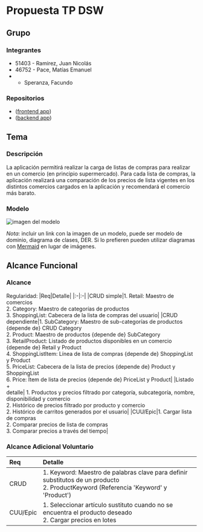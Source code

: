 # Propuesta TP DSW

## Grupo
### Integrantes
* 51403 - Ramirez, Juan Nicolás
* 46752 - Pace, Matías Emanuel
* - Speranza, Facundo

### Repositorios
* ([frontend app](https://github.com/pacematiase/frontend-retail-prices-comparer))
* ([backend app](https://github.com/pacematiase/backend-retail-prices-comparer))

## Tema
### Descripción
La aplicación permitirá realizar la carga de listas de compras para realizar en un comercio (en principio supermercado). Para cada lista de compras, la aplicación realizará una comparación de los precios de lista vigentes en los distintos comercios cargados en la aplicación y recomendará el comercio más barato.

### Modelo
![imagen del modelo]()

*Nota*: incluir un link con la imagen de un modelo, puede ser modelo de dominio, diagrama de clases, DER. Si lo prefieren pueden utilizar diagramas con [Mermaid](https://mermaid.js.org) en lugar de imágenes.

## Alcance Funcional 

### Alcance

Regularidad:
|Req|Detalle|
|:-|:-|
|CRUD simple|1. Retail: Maestro de comercios<br>2. Category: Maestro de categorías de productos<br>3. ShoppingList: Cabecera de la lista de compras del usuario|
|CRUD dependiente|1. SubCategory: Maestro de sub-categorías de productos {depende de} CRUD Category<br>2. Product: Maestro de productos {depende de} SubCategory<br>3. RetailProduct: Listado de productos disponibles en un comercio {depende de} Retail y Product<br>4. ShoppingListItem: Línea de lista de compras {depende de} ShoppingList y Product<br>5. PriceList: Cabecera de la lista de precios {depende de} Product y ShoppingList<br>6. Price: Ítem de lista de precios {depende de} PriceList y Product|
|Listado<br>+<br>detalle| 1. Productos y precios filtrado por categoría, subcategoría, nombre, disponibilidad y comercio<br> 2. Histórico de precios filtrado por producto y comercio<br> 2. Histórico de carritos generados por el usuario|
|CUU/Epic|1. Cargar lista de compras<br>2. Comparar precios de lista de compras<br>3. Comparar precios a través del tiempo|

### Alcance Adicional Voluntario

|Req|Detalle|
|:-|:-|
|CRUD |1. Keyword: Maestro de palabras clave para definir substitutos de un producto<br>2. ProductKeyword (Referencia 'Keyword' y 'Product')|
|CUU/Epic|1. Seleccionar artículo sustituto cuando no se encuentra el producto deseado <br>2. Cargar precios en lotes|
